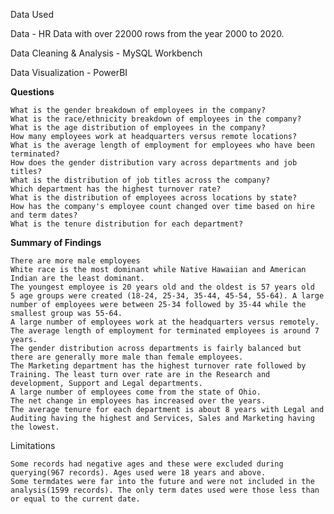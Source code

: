 Data Used

Data - HR Data with over 22000 rows from the year 2000 to 2020.

Data Cleaning & Analysis - MySQL Workbench

Data Visualization - PowerBI

**Questions**

    What is the gender breakdown of employees in the company?
    What is the race/ethnicity breakdown of employees in the company?
    What is the age distribution of employees in the company?
    How many employees work at headquarters versus remote locations?
    What is the average length of employment for employees who have been terminated?
    How does the gender distribution vary across departments and job titles?
    What is the distribution of job titles across the company?
    Which department has the highest turnover rate?
    What is the distribution of employees across locations by state?
    How has the company's employee count changed over time based on hire and term dates?
    What is the tenure distribution for each department?

**Summary of Findings**

    There are more male employees
    White race is the most dominant while Native Hawaiian and American Indian are the least dominant.
    The youngest employee is 20 years old and the oldest is 57 years old
    5 age groups were created (18-24, 25-34, 35-44, 45-54, 55-64). A large number of employees were between 25-34 followed by 35-44 while the smallest group was 55-64.
    A large number of employees work at the headquarters versus remotely.
    The average length of employment for terminated employees is around 7 years.
    The gender distribution across departments is fairly balanced but there are generally more male than female employees.
    The Marketing department has the highest turnover rate followed by Training. The least turn over rate are in the Research and development, Support and Legal departments.
    A large number of employees come from the state of Ohio.
    The net change in employees has increased over the years.
    The average tenure for each department is about 8 years with Legal and Auditing having the highest and Services, Sales and Marketing having the lowest.

Limitations

    Some records had negative ages and these were excluded during querying(967 records). Ages used were 18 years and above.
    Some termdates were far into the future and were not included in the analysis(1599 records). The only term dates used were those less than or equal to the current date.

